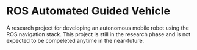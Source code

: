 # ROS Automated Guided Vehicle

A research project for developing an autonomous mobile robot using the ROS navigation stack. This project is still in the research phase and is not expected to be compeleted anytime in the near-future. 
